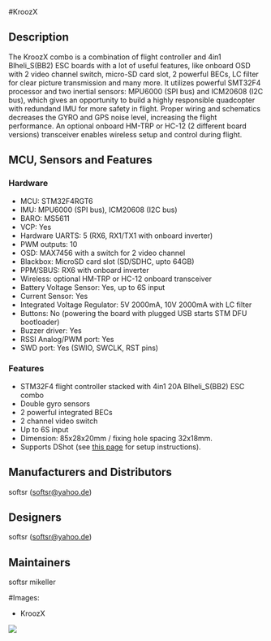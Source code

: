 #KroozX
## Description
The KroozX combo is a combination of flight controller and 4in1 Blheli_S(BB2) ESC boards with a lot of useful features, like onboard OSD with 2 video channel switch, micro-SD card slot, 2 powerful BECs, LC filter for clear picture transmission and many more. It utilizes powerful SMT32F4 processor and two inertial sensors: MPU6000 (SPI bus) and ICM20608 (I2C bus), which gives an opportunity to build a highly responsible quadcopter with redundand IMU for more safety in flight. Proper wiring and schematics decreases the GYRO and GPS noise level, increasing the flight performance. An optional onboard HM-TRP or HC-12 (2 different board versions) transceiver enables wireless setup and control during flight.


## MCU, Sensors and Features

### Hardware
  - MCU: STM32F4RGT6
  - IMU: MPU6000 (SPI bus), ICM20608 (I2C bus)
  - BARO: MS5611
  - VCP: Yes
  - Hardware UARTS: 5 (RX6, RX1/TX1 with onboard inverter)
  - PWM outputs: 10
  - OSD: MAX7456 with a switch for 2 video channel
  - Blackbox: MicroSD card slot (SD/SDHC, upto 64GB)
  - PPM/SBUS: RX6 with onboard inverter
  - Wireless: optional HM-TRP or HC-12 onboard transceiver
  - Battery Voltage Sensor: Yes, up to 6S input
  - Current Sensor: Yes
  - Integrated Voltage Regulator: 5V 2000mA, 10V 2000mA with LC filter
  - Buttons: No (powering the board with plugged USB starts STM DFU bootloader)
  - Buzzer driver: Yes
  - RSSI Analog/PWM port: Yes
  - SWD port: Yes (SWIO, SWCLK, RST pins)

### Features
  - STM32F4 flight controller stacked with 4in1 20A Blheli_S(BB2) ESC combo
  - Double gyro sensors
  - 2 powerful integrated BECs
  - 2 channel video switch
  - Up to 6S input 
  - Dimension: 85x28x20mm / fixing hole spacing 32x18mm.
  - Supports DShot (see [this page](https://github.com/betaflight/betaflight/wiki/DSHOT%20ESC%20Protocol) for setup instructions).

## Manufacturers and Distributors

softsr (softsr@yahoo.de)

## Designers

softsr (softsr@yahoo.de)

## Maintainers

softsr
mikeller

#Images:

  - KroozX

![](https://farm1.staticflickr.com/276/31024530144_e479538825_h.jpg)